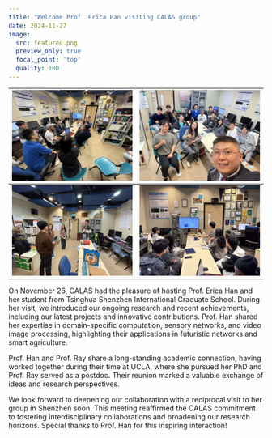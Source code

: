 ```yaml
---
title: "Welcome Prof. Erica Han visiting CALAS group"
date: 2024-11-27
image:
  src: featured.png
  preview_only: true
  focal_point: 'top'
  quality: 100
---
```


<!--more-->

| ![](image1.jpg) | ![](image2.jpg) |
|-----------------|-----------------|
| ![](image3.jpg) | ![](image4.jpg) |

On November 26, CALAS had the pleasure of hosting Prof. Erica Han and her student from Tsinghua Shenzhen International Graduate School. During her visit, we introduced our ongoing research and recent achievements, including our latest projects and innovative contributions. Prof. Han shared her expertise in domain-specific computation, sensory networks, and video image processing, highlighting their applications in futuristic networks and smart agriculture.

Prof. Han and Prof. Ray share a long-standing academic connection, having worked together during their time at UCLA, where she pursued her PhD and Prof. Ray served as a postdoc. Their reunion marked a valuable exchange of ideas and research perspectives.

We look forward to deepening our collaboration with a reciprocal visit to her group in Shenzhen soon. This meeting reaffirmed the CALAS commitment to fostering interdisciplinary collaborations and broadening our research horizons. Special thanks to Prof. Han for this inspiring interaction!